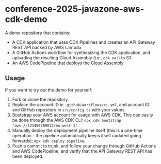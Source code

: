 # conference-2025-javazone-aws-cdk-demo
A demo repository that contains:
- A CDK application that uses CDK Pipelines and creates an API Gateway REST API backed by AWS Lambda
- A GitHub Actions workflow for synthesizing the CDK application, and uploading the resulting Cloud Assembly (i.e., `cdk.out`) to S3
- An AWS CodePipeline that deploys the Cloud Assembly

## Usage
If you want to try out the demo for yourself:
1. Fork or clone the repository.
1. Replace the account ID in `.github/workflows/ci.yml`, and account ID and GitHub repository in `src/config.ts` with your values.
1. [Bootstrap](https://docs.aws.amazon.com/cdk/v2/guide/bootstrapping-env.html) your AWS account for usage with AWS CDK. This can easily be done through the AWS CDK CLI: `npx cdk bootstrap "aws://123456789012/eu-west-1"`.
1. Manually deploy the deployment pipeline itself (this is a one-time operation - the pipeline automatically keeps itself updated going forwards): `npx cdk deploy pipeline`.
1. Push a commit to trunk, and follow your change through GitHub Actions and AWS CodePipeline, and verify that the API Gateway REST API has been deployed.
